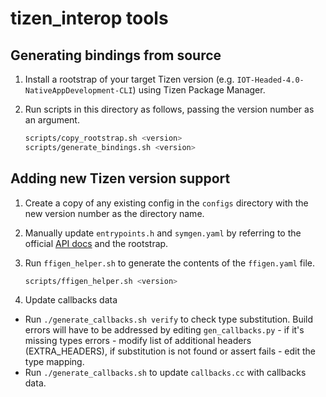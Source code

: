 # tizen_interop tools

## Generating bindings from source

1. Install a rootstrap of your target Tizen version (e.g. `IOT-Headed-4.0-NativeAppDevelopment-CLI`) using Tizen Package Manager.

2. Run scripts in this directory as follows, passing the version number as an argument.

   ```sh
   scripts/copy_rootstrap.sh <version>
   scripts/generate_bindings.sh <version>
   ```

## Adding new Tizen version support

1. Create a copy of any existing config in the `configs` directory with the new version number as the directory name.

2. Manually update `entrypoints.h` and `symgen.yaml` by referring to the official [API docs](https://docs.tizen.org/application/native/api/iot-headed/latest) and the rootstrap.

3. Run `ffigen_helper.sh` to generate the contents of the `ffigen.yaml` file.

   ```sh
   scripts/ffigen_helper.sh <version>
   ```

4. Update callbacks data
  * Run `./generate_callbacks.sh verify` to check type substitution. Build errors will have to be addressed by editing `gen_callbacks.py` - if it's missing types errors - modify list of additional headers (EXTRA\_HEADERS), if substitution is not found or assert fails - edit the type mapping.
  * Run `./generate_callbacks.sh` to update `callbacks.cc` with callbacks data.
